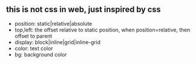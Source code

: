 ## this is not css in web, just inspired by css
- position: static|relative|absolute
- top,left: the offset relative to static position, when position=relative, then  
offset to parent
- display: block|inline|grid|inline-grid
- color: text color
- bg: background color